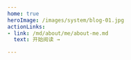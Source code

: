 ```yaml
---
home: true
heroImage: /images/system/blog-01.jpg
actionLinks:
- link: /md/about/me/about-me.md
  text: 开始阅读 →

---
```

